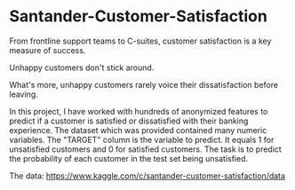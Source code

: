 # Santander-Customer-Satisfaction

From frontline support teams to C-suites, customer satisfaction is a key measure of success. 

Unhappy customers don't stick around. 

What's more, unhappy customers rarely voice their dissatisfaction before leaving.


In this project, I have worked with hundreds of anonymized features to predict if a customer is satisfied or dissatisfied with their banking experience.
The dataset which was provided contained many numeric variables. The "TARGET" column is the variable to predict. It equals 1 for unsatisfied customers and 0 for satisfied customers.
The task is to predict the probability of each customer in the test set being unsatisfied.

The data: https://www.kaggle.com/c/santander-customer-satisfaction/data

